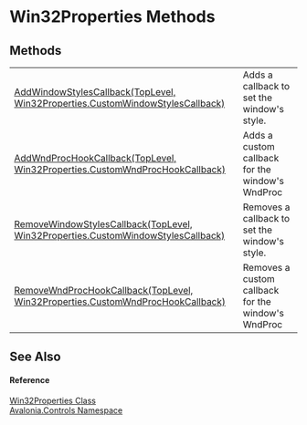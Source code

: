 # Win32Properties Methods




## Methods
<table>
<tr>
<td><a href="M_Avalonia_Controls_Win32Properties_AddWindowStylesCallback">AddWindowStylesCallback(TopLevel, Win32Properties.CustomWindowStylesCallback)</a></td>
<td>Adds a callback to set the window's style.</td>
</tr>
<tr>
<td><a href="M_Avalonia_Controls_Win32Properties_AddWndProcHookCallback">AddWndProcHookCallback(TopLevel, Win32Properties.CustomWndProcHookCallback)</a></td>
<td>Adds a custom callback for the window's WndProc</td>
</tr>
<tr>
<td><a href="M_Avalonia_Controls_Win32Properties_RemoveWindowStylesCallback">RemoveWindowStylesCallback(TopLevel, Win32Properties.CustomWindowStylesCallback)</a></td>
<td>Removes a callback to set the window's style.</td>
</tr>
<tr>
<td><a href="M_Avalonia_Controls_Win32Properties_RemoveWndProcHookCallback">RemoveWndProcHookCallback(TopLevel, Win32Properties.CustomWndProcHookCallback)</a></td>
<td>Removes a custom callback for the window's WndProc</td>
</tr>
</table>

## See Also


#### Reference
<a href="T_Avalonia_Controls_Win32Properties">Win32Properties Class</a>  
<a href="N_Avalonia_Controls">Avalonia.Controls Namespace</a>  

